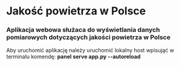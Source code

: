 # Jakość powietrza w Polsce 

### Aplikacja webowa służaca do wyświetlania danych pomiarowych dotyczących jakości powietrza w Polsce

Aby uruchomić aplikację należy uruchomić lokalny host wpisująć w terminalu komendę: **panel serve app.py --autoreload**

